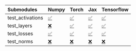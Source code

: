 | Submodules       | Numpy                                                                                                                           | Torch                                                                                                                           | Jax                                                                                                                             | Tensorflow                                                                                                                      |
|:-----------------|:--------------------------------------------------------------------------------------------------------------------------------|:--------------------------------------------------------------------------------------------------------------------------------|:--------------------------------------------------------------------------------------------------------------------------------|:--------------------------------------------------------------------------------------------------------------------------------|
| test_activations | <a href="https://github.com/unifyai/ivy/runs/7867272415?check_suite_focus=true" rel="noopener noreferrer" target="_blank">✅</a> | <a href="https://github.com/unifyai/ivy/runs/7867272784?check_suite_focus=true" rel="noopener noreferrer" target="_blank">✅</a> | <a href="https://github.com/unifyai/ivy/runs/7867273159?check_suite_focus=true" rel="noopener noreferrer" target="_blank">✅</a> | <a href="https://github.com/unifyai/ivy/runs/7867273600?check_suite_focus=true" rel="noopener noreferrer" target="_blank">✅</a> |
| test_layers      | <a href="https://github.com/unifyai/ivy/runs/7867272511?check_suite_focus=true" rel="noopener noreferrer" target="_blank">❌</a> | <a href="https://github.com/unifyai/ivy/runs/7867272866?check_suite_focus=true" rel="noopener noreferrer" target="_blank">✅</a> | <a href="https://github.com/unifyai/ivy/runs/7867273261?check_suite_focus=true" rel="noopener noreferrer" target="_blank">✅</a> | <a href="https://github.com/unifyai/ivy/runs/7867273670?check_suite_focus=true" rel="noopener noreferrer" target="_blank">✅</a> |
| test_losses      | <a href="https://github.com/unifyai/ivy/runs/7867272576?check_suite_focus=true" rel="noopener noreferrer" target="_blank">✅</a> | <a href="https://github.com/unifyai/ivy/runs/7867272975?check_suite_focus=true" rel="noopener noreferrer" target="_blank">✅</a> | <a href="https://github.com/unifyai/ivy/runs/7867273372?check_suite_focus=true" rel="noopener noreferrer" target="_blank">✅</a> | <a href="https://github.com/unifyai/ivy/runs/7867273818?check_suite_focus=true" rel="noopener noreferrer" target="_blank">✅</a> |
| test_norms       | <a href="https://github.com/unifyai/ivy/runs/7867272697?check_suite_focus=true" rel="noopener noreferrer" target="_blank">❌</a> | <a href="https://github.com/unifyai/ivy/runs/7867273063?check_suite_focus=true" rel="noopener noreferrer" target="_blank">❌</a> | <a href="https://github.com/unifyai/ivy/runs/7867273493?check_suite_focus=true" rel="noopener noreferrer" target="_blank">❌</a> | <a href="https://github.com/unifyai/ivy/runs/7867273974?check_suite_focus=true" rel="noopener noreferrer" target="_blank">❌</a> |
